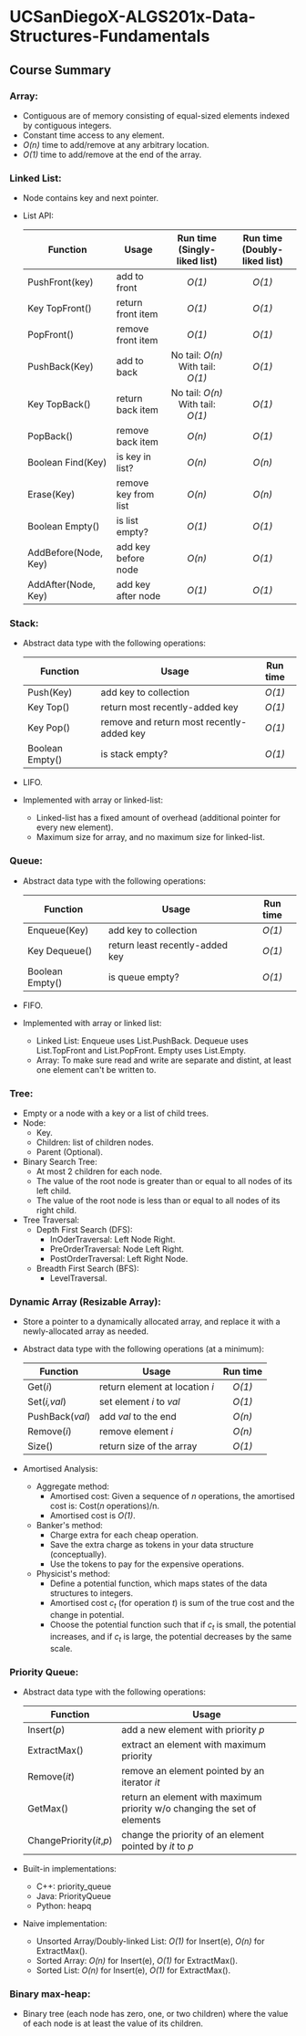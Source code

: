 # UCSanDiegoX-ALGS201x-Data-Structures-Fundamentals

## Course Summary
### Array: 
- Contiguous are of memory consisting of equal-sized elements indexed by contiguous integers.
- Constant time access to any element.
- *O(n)* time to add/remove at any arbitrary location.
- *O(1)* time to add/remove at the end of the array.

### Linked List:
- Node contains key and next pointer.
- List API:

  |Function|Usage|Run time (Singly-liked list)|Run time (Doubly-liked list)|
  |---|---|:---:|:---:|
  |PushFront(key)|add to front|*O(1)*|*O(1)*|
  |Key TopFront()|return front item|*O(1)*|*O(1)*|
  |PopFront()|remove front item|*O(1)*|*O(1)*|
  |PushBack(Key)|add to back|No tail: *O(n)* With tail: *O(1)*|*O(1)*|
  |Key TopBack()|return back item|No tail: *O(n)* With tail: *O(1)*|*O(1)*|
  |PopBack()|remove back item|*O(n)*|*O(1)*|
  |Boolean Find(Key)|is key in list?|*O(n)*|*O(n)*|
  |Erase(Key)|remove key from list|*O(n)*|*O(n)*|
  |Boolean Empty()|is list empty?|*O(1)*|*O(1)*|
  |AddBefore(Node, Key)|add key before node|*O(n)*|*O(1)*|
  |AddAfter(Node, Key)|add key after node|*O(1)*|*O(1)*|

### Stack: 
- Abstract data type with the following operations:

  |Function|Usage|Run time|
  |---|---|:---:|
  |Push(Key)|add key to collection|*O(1)*|
  |Key Top()|return most recently-added key|*O(1)*|
  |Key Pop()|remove and return most recently-added key|*O(1)*|
  |Boolean Empty()|is stack empty?|*O(1)*|
- LIFO.
- Implemented with array or linked-list:
  - Linked-list has a fixed amount of overhead (additional pointer for every new element).
  - Maximum size for array, and no maximum size for linked-list.

### Queue:
- Abstract data type with the following operations:
  
  |Function|Usage|Run time|
  |---|---|:---:|
  |Enqueue(Key)|add key to collection|*O(1)*|
  |Key Dequeue()|return least recently-added key|*O(1)*|
  |Boolean Empty()|is queue empty?|*O(1)*|
- FIFO.
- Implemented with array or linked list:
  - Linked List: Enqueue uses List.PushBack. Dequeue uses List.TopFront and List.PopFront. Empty uses List.Empty.
  - Array: To make sure read and write are separate and distint, at least one element can't be written to.

### Tree: 
- Empty or a node with a key or a list of child trees.
- Node:
  - Key.
  - Children: list of children nodes.
  - Parent (Optional).
- Binary Search Tree:
  - At most 2 children for each node.
  - The value of the root node is greater than or equal to all nodes of its left child.
  - The value of the root node is less than or equal to all nodes of its right child.
- Tree Traversal:
  - Depth First Search (DFS):
    - InOderTraversal: Left Node Right.
    - PreOrderTraversal: Node Left Right.
    - PostOrderTraversal: Left Right Node.
  - Breadth First Search (BFS):
    - LevelTraversal.

### Dynamic Array (Resizable Array):
- Store a pointer to a dynamically allocated array, and replace it with a newly-allocated array as needed.
- Abstract data type with the following operations (at a minimum):
  
  |Function|Usage|Run time|
  |---|---|:---:|
  |Get(*i*)|return element at location *i*|*O(1)*|
  |Set(*i,val*)|set element *i* to *val*|*O(1)*|
  |PushBack(*val*)|add *val* to the end|*O(n)*|
  |Remove(*i*)|remove element *i*|*O(n)*|
  |Size()|return size of the array|*O(1)*|
- Amortised Analysis:
  - Aggregate method:
    - Amortised cost: Given a sequence of *n* operations, the amortised cost is: Cost(*n* operations)/n.
    - Amortised cost is *O(1)*.
  - Banker's method:
    - Charge extra for each cheap operation.
    - Save the extra charge as tokens in your data structure (conceptually).
    - Use the tokens to pay for the expensive operations.
  - Physicist's method:
    - Define a potential function, which maps states of the data structures to integers.
    - Amortised cost *c<sub>t</sub>* (for operation *t*) is sum of the true cost and the change in potential.
    - Choose the potential function such that if *c<sub>t</sub>* is small, the potential increases, and if *c<sub>t</sub>* is large, the potential decreases by the same scale.

### Priority Queue:
- Abstract data type with the following operations:
  
  |Function|Usage|
  |---|---|
  |Insert(*p*)|add a new element with priority *p*|
  |ExtractMax()|extract an element with maximum priority|
  |Remove(*it*)|remove an element pointed by an iterator *it*|
  |GetMax()|return an element with maximum priority w/o changing the set of elements|
  |ChangePriority(*it*,*p*)|change the priority of an element pointed by *it* to *p*|    
- Built-in implementations:
  - C++: priority_queue
  - Java: PriorityQueue
  - Python: heapq
- Naive implementation:
  - Unsorted Array/Doubly-linked List: *O(1)* for Insert(e), *O(n)* for ExtractMax().
  - Sorted Array: *O(n)* for Insert(e), *O(1)* for ExtractMax().
  - Sorted List: *O(n)* for Insert(e), *O(1)* for ExtractMax().

### Binary max-heap:
- Binary tree (each node has zero, one, or two children) where the value of each node is at least the value of its children.
